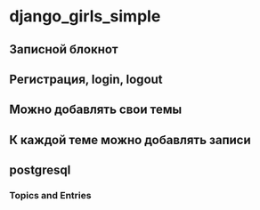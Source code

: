 # django_girls_simple

## Записной блокнот

## Регистрация, login, logout

## Можно добавлять свои темы

## К каждой теме можно добавлять записи 

## postgresql

### Topics and Entries
